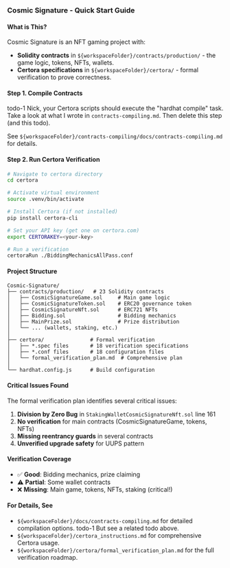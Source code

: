 ### Cosmic Signature - Quick Start Guide

#### What is This?

Cosmic Signature is an NFT gaming project with:
- **Solidity contracts** in `${workspaceFolder}/contracts/production/` - the game logic, tokens, NFTs, wallets.
- **Certora specifications** in `${workspaceFolder}/certora/` - formal verification to prove correctness.

#### Step 1. Compile Contracts

todo-1 Nick, your Certora scripts should execute the "hardhat compile" task. Take a look at what I wrote in `contracts-compiling.md`. Then delete this step (and this todo).

See `${workspaceFolder}/contracts-compiling/docs/contracts-compiling.md` for details.

#### Step 2. Run Certora Verification

```bash
# Navigate to certora directory
cd certora

# Activate virtual environment
source .venv/bin/activate

# Install Certora (if not installed)
pip install certora-cli

# Set your API key (get one on certora.com)
export CERTORAKEY=<your-key>

# Run a verification
certoraRun ./BiddingMechanicsAllPass.conf
```

#### Project Structure

```
Cosmic-Signature/
├── contracts/production/   # 23 Solidity contracts
│   ├── CosmicSignatureGame.sol     # Main game logic
│   ├── CosmicSignatureToken.sol    # ERC20 governance token
│   ├── CosmicSignatureNft.sol      # ERC721 NFTs
│   ├── Bidding.sol                 # Bidding mechanics
│   ├── MainPrize.sol               # Prize distribution
│   └── ... (wallets, staking, etc.)
│
├── certora/               # Formal verification
│   ├── *.spec files       # 18 verification specifications
│   ├── *.conf files       # 18 configuration files
│   └── formal_verification_plan.md  # Comprehensive plan
│
└── hardhat.config.js      # Build configuration
```

#### Critical Issues Found

The formal verification plan identifies several critical issues:

1. **Division by Zero Bug** in `StakingWalletCosmicSignatureNft.sol` line 161
2. **No verification** for main contracts (CosmicSignatureGame, tokens, NFTs)
3. **Missing reentrancy guards** in several contracts
4. **Unverified upgrade safety** for UUPS pattern

#### Verification Coverage

- ✅ **Good**: Bidding mechanics, prize claiming
- ⚠️ **Partial**: Some wallet contracts  
- ❌ **Missing**: Main game, tokens, NFTs, staking (critical!)

#### For Details, See

- `${workspaceFolder}/docs/contracts-compiling.md` for detailed compilation options. todo-1 But see a related todo above.
- `${workspaceFolder}/certora_instructions.md` for comprehensive Certora usage.
- `${workspaceFolder}/certora/formal_verification_plan.md` for the full verification roadmap.
